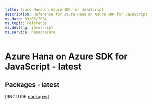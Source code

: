 ```yaml
---
title: Azure Hana on Azure SDK for JavaScript
description: Reference for Azure Hana on Azure SDK for JavaScript
ms.date: 03/06/2024
ms.topic: reference
ms.devlang: javascript
ms.service: hanaonazure
---
```

# Azure Hana on Azure SDK for JavaScript - latest
## Packages - latest
[!INCLUDE [packages](hana-on-azure-index.md)]
